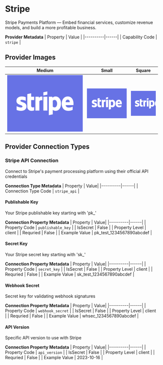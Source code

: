 # Stripe
Stripe Payments Platform — Embed financial services, customize revenue models, and build a more profitable business.

**Provider Metadata**
| Property | Value |
|----------|------|
| Capability Code | `stripe` |

## Provider Images
| Medium | Small | Square |
|--------|-------|--------|
| ![Stripe Provider Medium Image](./images/stripe_medium.png) | ![Stripe Provider Small Image](./images/stripe_small.png) | ![Stripe Provider Square Image](./images/stripe_square.png) |

## Provider Connection Types

### Stripe API Connection
Connect to Stripe's payment processing platform using their official API credentials

**Connection Type Metadata**
| Property | Value|
|----------|------|
| Connection Type Code | `stripe_api` |

#### Publishable Key
Your Stripe publishable key starting with 'pk_'

**Connection Property Metadata**
| Property | Value|
|----------|------|
| Property Code | `publishable_key` |
| IsSecret | False |
| Property Level | client |
| Requried | False |
| Example Value | pk_test_1234567890abcdef |

#### Secret Key
Your Stripe secret key starting with 'sk_'

**Connection Property Metadata**
| Property | Value|
|----------|------|
| Property Code | `secret_key` |
| IsSecret | False |
| Property Level | client |
| Requried | False |
| Example Value | sk_test_1234567890abcdef |

#### Webhook Secret
Secret key for validating webhook signatures

**Connection Property Metadata**
| Property | Value|
|----------|------|
| Property Code | `webhook_secret` |
| IsSecret | False |
| Property Level | client |
| Requried | False |
| Example Value | whsec_1234567890abcdef |

#### API Version
Specific API version to use with Stripe

**Connection Property Metadata**
| Property | Value|
|----------|------|
| Property Code | `api_version` |
| IsSecret | False |
| Property Level | client |
| Requried | False |
| Example Value | 2023-10-16 |




